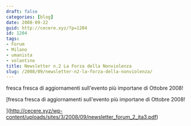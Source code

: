 ```yaml
---
draft: false
categories: [blog]
date: 2008-09-22
guid: http://cecere.xyz/?p=1204
id: 1204
tags:
- Forum
- Milano
- umanista
- volantino
title: Newsletter n.2 La Forza della Nonviolenza
slug: /2008/09/newsletter-n2-la-forza-della-nonviolenza/
---
```


fresca fresca di aggiornamenti sull'evento più importane di Ottobre 2008!

[fresca fresca di aggiornamenti sull'evento più importane di Ottobre 2008!

](http://cecere.xyz/wp-content/uploads/sites/3/2008/09/newsletter_forum_2_ita3.pdf)